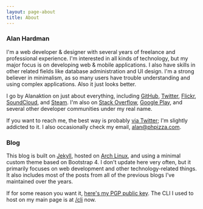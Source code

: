 ```yaml
---
layout: page-about
title: About
---
```


### Alan Hardman

I'm a web developer & designer with several years of freelance and professional experience. I'm interested in all kinds of technology, but my major focus is on developing web & mobile applications. I also have skills in other related fields like database administration and UI design. I'm a strong believer in minimalism, as so many users have trouble understanding and using complex applications. Also it just looks better.

I go by Alanaktion on just about everything, including [GitHub](https://github.com/Alanaktion), [Twitter](https://twitter.com/alanaktion), [Flickr](https://www.flickr.com/photos/alanaktion/), [SoundCloud](https://soundcloud.com/alanaktion), and [Steam](http://steamcommunity.com/id/alanaktion). I'm also on [Stack Overflow](https://stackoverflow.com/users/873843/alanaktion), [Google Play](https://play.google.com/store/apps/developer?id=Alan+Hardman), and several other developer communities under my real name.

If you want to reach me, the best way is probably [via Twitter](https://twitter.com/alanaktion); I'm slightly addicted to it. I also occasionally check my email, [alan@phpizza.com](mailto:alan@phpizza.com).

### Blog

This blog is built on [Jekyll](http://jekyllrb.com), hosted on [Arch Linux](https://www.archlinux.org), and using a minimal custom theme based on Bootstrap 4. I don't update here very often, but it primarily focuses on web development and other technology-related things. It also includes most of the posts from all of the previous blogs I've maintained over the years.

If for some reason you want it, [here's my PGP public key](/pgp.txt). The CLI I used to host on my main page is at [/cli](https://phpizza.com/cli/) now.

